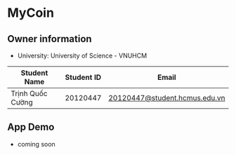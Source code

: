# MyCoin

## Owner information

- University: University of Science - VNUHCM

| Student Name     | Student ID | Email                         |
| ---------------- | ---------- | ----------------------------- |
| Trịnh Quốc Cường | 20120447   | 20120447@student.hcmus.edu.vn |

## App Demo

- coming soon
